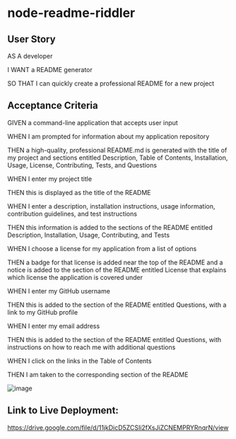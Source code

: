# node-readme-riddler

## User Story 
AS A developer

I WANT a README generator

SO THAT I can quickly create a professional README for a new project


## Acceptance Criteria
GIVEN a command-line application that accepts user input

WHEN I am prompted for information about my application repository

THEN a high-quality, professional README.md is generated with the title of my project and sections entitled Description, Table of Contents, Installation, Usage, License, Contributing, Tests, and Questions

WHEN I enter my project title

THEN this is displayed as the title of the README

WHEN I enter a description, installation instructions, usage information, contribution guidelines, and test instructions

THEN this information is added to the sections of the README entitled Description, Installation, Usage, Contributing, and Tests

WHEN I choose a license for my application from a list of options

THEN a badge for that license is added near the top of the README and a notice is added to the section of the README entitled License that explains which license the application is covered under

WHEN I enter my GitHub username

THEN this is added to the section of the README entitled Questions, with a link to my GitHub profile

WHEN I enter my email address

THEN this is added to the section of the README entitled Questions, with instructions on how to reach me with additional questions

WHEN I click on the links in the Table of Contents

THEN I am taken to the corresponding section of the README


![image](https://user-images.githubusercontent.com/80355222/155231178-75c6b006-d247-4008-9b06-6abfe19fda1e.png)


## Link to Live Deployment:
https://drive.google.com/file/d/11jkDicD5ZCSIi2fXsJiZCNEMPRYRnqrN/view

